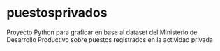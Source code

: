 # puestosprivados
Proyecto Python para graficar en base al dataset del Ministerio de Desarrollo Productivo sobre puestos registrados en la actividad privada
